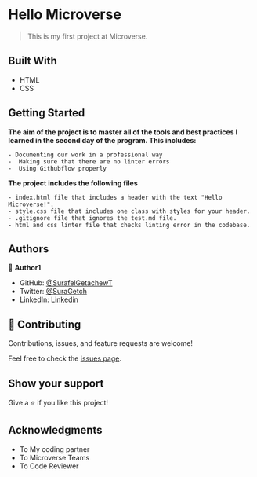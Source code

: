 # Hello Microverse

> This is my first project at Microverse.

## Built With

- HTML
- CSS


## Getting Started

**The aim of the project is to master all of the tools and best practices I learned in the second day of the program. This includes:**

    - Documenting our work in a professional way
    -  Making sure that there are no linter errors
    -  Using Githubflow properly

**The project includes the following files**

    - index.html file that includes a header with the text "Hello Microverse!". 
    - style.css file that includes one class with styles for your header.
    - .gitignore file that ignores the test.md file.
    - html and css linter file that checks linting error in the codebase.

## Authors

👤 **Author1**

- GitHub: [@SurafelGetachewT](https://github.com/SurafelGetachewT)
- Twitter: [@SuraGetch](https://twitter.com/SuraGetch)
- LinkedIn:  [Linkedin](https://www.linkedin.com/in/surafel-getachew-80155b187/)

## 🤝 Contributing

Contributions, issues, and feature requests are welcome!

Feel free to check the [issues page](../../issues/).

## Show your support

Give a ⭐️ if you like this project!

## Acknowledgments

- To My coding partner
- To Microverse Teams
- To Code Reviewer
